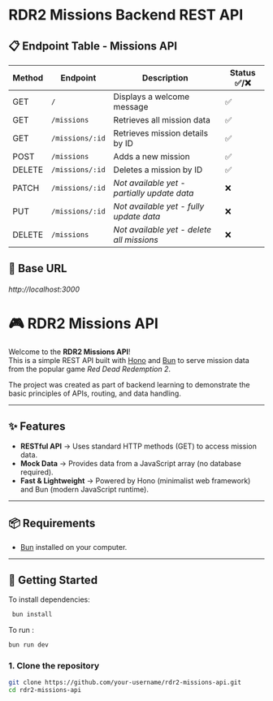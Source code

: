 # RDR2 Missions Backend REST API

## 📋 Endpoint Table - Missions API

| Method | Endpoint        | Description                                 | Status ✅/❌ |
| ------ | --------------- | ------------------------------------------- | ------------ |
| GET    | `/`             | Displays a welcome message                  | ✅           |
| GET    | `/missions`     | Retrieves all mission data                  | ✅           |
| GET    | `/missions/:id` | Retrieves mission details by ID             | ✅           |
| POST   | `/missions`     | Adds a new mission                          | ✅           |
| DELETE | `/missions/:id` | Deletes a mission by ID                     | ✅           |
| PATCH  | `/missions/:id` | _Not available yet - partially update data_ | ❌           |
| PUT    | `/missions/:id` | _Not available yet - fully update data_     | ❌           |
| DELETE | `/missions`     | _Not available yet - delete all missions_   | ❌           |

## 🚀 Base URL

###### http://localhost:3000

# 🎮 RDR2 Missions API

Welcome to the **RDR2 Missions API**!  
This is a simple REST API built with [Hono](https://hono.dev) and [Bun](https://bun.sh) to serve mission data from the popular game _Red Dead Redemption 2_.

The project was created as part of backend learning to demonstrate the basic principles of APIs, routing, and data handling.

---

## ✨ Features

- **RESTful API** → Uses standard HTTP methods (GET) to access mission data.
- **Mock Data** → Provides data from a JavaScript array (no database required).
- **Fast & Lightweight** → Powered by Hono (minimalist web framework) and Bun (modern JavaScript runtime).

---

## 📦 Requirements

- [Bun](https://bun.sh) installed on your computer.

---

## 🚀 Getting Started

To install dependencies:

```bash
 bun install
```

To run :

```bash
bun run dev
```

### 1. Clone the repository

```bash
git clone https://github.com/your-username/rdr2-missions-api.git
cd rdr2-missions-api
```
